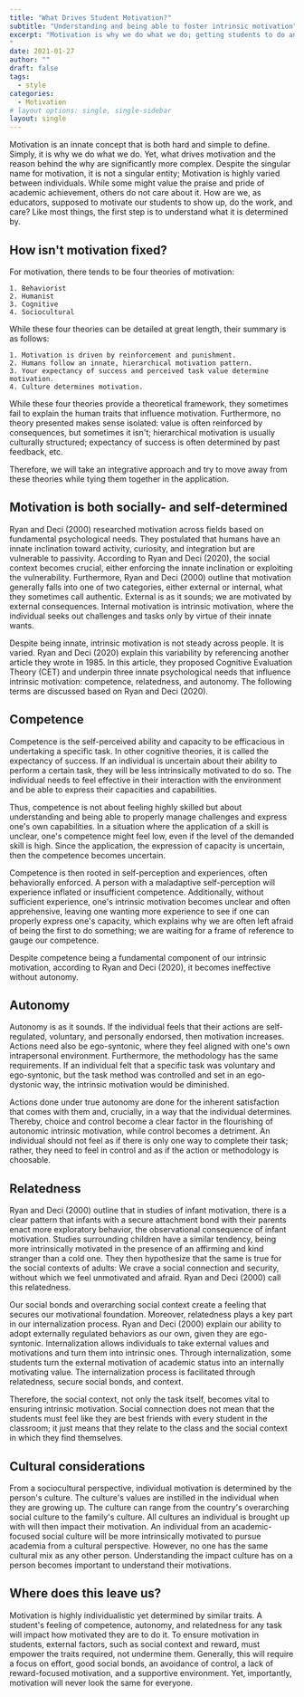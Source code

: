 ```yaml
---
title: "What Drives Student Motivation?"
subtitle: "Understanding and being able to foster intrinsic motivation"
excerpt: "Motivation is why we do what we do; getting students to do anything requires them to be motivated. If you desire to get your students to do work, listen to you talk, and show up to class, you have to understand what drives and motivates them. Without that understanding, you are left trying to forcibly drag a horse when all it requires is a pat and a nudge.
"
date: 2021-01-27
author: ""
draft: false
tags:
  - style
categories:
  - Motivation
# layout options: single, single-sidebar
layout: single
---
```


Motivation is an innate concept that is both hard and simple to define. Simply, it is why we do what we do. Yet, what drives motivation and the reason behind the why are significantly more complex. Despite the singular name for motivation, it is not a singular entity; Motivation is highly varied between individuals. While some might value the praise and pride of academic achievement, others do not care about it. How are we, as educators, supposed to motivate our students to show up, do the work, and care? Like most things, the first step is to understand what it is determined by.


## How isn't motivation fixed? 

For motivation, there tends to be four theories of motivation: 

    1. Behaviorist 
    2. Humanist
    3. Cognitive
    4. Sociocultural 
    
While these four theories can be detailed at great length, their summary is as follows:

    1. Motivation is driven by reinforcement and punishment.
    2. Humans follow an innate, hierarchical motivation pattern.
    3. Your expectancy of success and perceived task value determine motivation.
    4. Culture determines motivation.

While these four theories provide a theoretical framework, they sometimes fail to explain the human traits that influence motivation. Furthermore, no theory presented makes sense isolated: value is often reinforced by consequences, but sometimes it isn't; hierarchical motivation is usually culturally structured; expectancy of success is often determined by past feedback, etc. 

Therefore, we will take an integrative approach and try to move away from these theories while tying them together in the application. 

## Motivation is both socially- and self-determined

Ryan and Deci (2000) researched motivation across fields based on fundamental psychological needs. They postulated that humans have an innate inclination toward activity, curiosity, and integration but are vulnerable to passivity. According to Ryan and Deci (2020), the social context becomes crucial, either enforcing the innate inclination or exploiting the vulnerability. Furthermore, Ryan and Deci (2000) outline that motivation generally falls into one of two categories, either external or internal, what they sometimes call authentic. External is as it sounds; we are motivated by external consequences. Internal motivation is intrinsic motivation, where the individual seeks out challenges and tasks only by virtue of their innate wants.   

Despite being innate, intrinsic motivation is not steady across people. It is varied. Ryan and Deci (2020) explain this variability by referencing another article they wrote in 1985. In this article, they proposed Cognitive Evaluation Theory (CET) and underpin three innate psychological needs that influence intrinsic motivation: competence, relatedness, and autonomy. The following terms are discussed based on Ryan and Deci (2020). 

## Competence

Competence is the self-perceived ability and capacity to be efficacious in undertaking a specific task. In other cognitive theories, it is called the expectancy of success. If an individual is uncertain about their ability to perform a certain task, they will be less intrinsically motivated to do so. The individual needs to feel effective in their interaction with the environment and be able to express their capacities and capabilities. 

Thus, competence is not about feeling highly skilled but about understanding and being able to properly manage challenges and express one's own capabilities. In a situation where the application of a skill is unclear, one's competence might feel low, even if the level of the demanded skill is high. Since the application, the expression of capacity is uncertain, then the competence becomes uncertain.

Competence is then rooted in self-perception and experiences, often behaviorally enforced. A person with a maladaptive self-perception will experience inflated or insufficient competence. Additionally, without sufficient experience, one's intrinsic motivation becomes unclear and often apprehensive, leaving one wanting more experience to see if one can properly express one's capacity, which explains why we are often left afraid of being the first to do something; we are waiting for a frame of reference to gauge our competence.

Despite competence being a fundamental component of our intrinsic motivation, according to Ryan and Deci (2020), it becomes ineffective without autonomy. 

## Autonomy 

Autonomy is as it sounds. If the individual feels that their actions are self-regulated, voluntary, and personally endorsed, then motivation increases. Actions need also be ego-syntonic, where they feel aligned with one's own intrapersonal environment. Furthermore, the methodology has the same requirements. If an individual felt that a specific task was voluntary and ego-syntonic, but the task method was controlled and set in an ego-dystonic way, the intrinsic motivation would be diminished.

Actions done under true autonomy are done for the inherent satisfaction that comes with them and, crucially, in a way that the individual determines. Thereby, choice and control become a clear factor in the flourishing of autonomic intrinsic motivation, while control becomes a detriment. An individual should not feel as if there is only one way to complete their task; rather, they need to feel in control and as if the action or methodology is choosable. 

## Relatedness

Ryan and Deci (2000) outline that in studies of infant motivation, there is a clear pattern that infants with a secure attachment bond with their parents enact more exploratory behavior, the observational consequence of infant motivation. Studies surrounding children have a similar tendency, being more intrinsically motivated in the presence of an affirming and kind stranger than a cold one. They then hypothesize that the same is true for the social contexts of adults: We crave a social connection and security, without which we feel unmotivated and afraid. Ryan and Deci (2000) call this relatedness. 

Our social bonds and overarching social context create a feeling that secures our motivational foundation. Moreover, relatedness plays a key part in our internalization process. Ryan and Deci (2000) explain our ability to adopt externally regulated behaviors as our own, given they are ego-syntonic. Internalization allows individuals to take external values and motivations and turn them into intrinsic ones. Through internalization, some students turn the external motivation of academic status into an internally motivating value. The internalization process is facilitated through relatedness, secure social bonds, and context.

Therefore, the social context, not only the task itself, becomes vital to ensuring intrinsic motivation. Social connection does not mean that the students must feel like they are best friends with every student in the classroom; it just means that they relate to the class and the social context in which they find themselves.


## Cultural considerations 

From a sociocultural perspective, individual motivation is determined by the person's culture. The culture's values are instilled in the individual when they are growing up. The culture can range from the country's overarching social culture to the family's culture. All cultures an individual is brought up with will then impact their motivation. An individual from an academic-focused social culture will be more intrinsically motivated to pursue academia from a cultural perspective. However, no one has the same cultural mix as any other person. Understanding the impact culture has on a person becomes important to understand their motivations. 

## Where does this leave us?

Motivation is highly individualistic yet determined by similar traits. A student's feeling of competence, autonomy, and relatedness for any task will impact how motivated they are to do it. To ensure motivation in students, external factors, such as social context and reward, must empower the traits required, not undermine them. Generally, this will require a focus on effort, good social bonds, an avoidance of control, a lack of reward-focused motivation, and a supportive environment. Yet, importantly, motivation will never look the same for everyone. 

